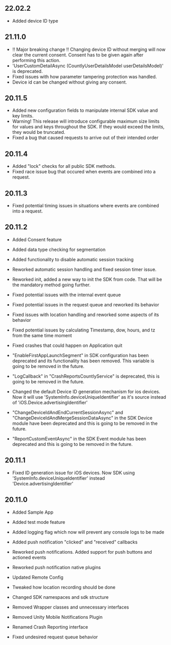## 22.02.2
* Added device ID type

## 21.11.0
* !! Major breaking change !! Changing device ID without merging will now clear the current consent. Consent has to be given again after performing this action.
* 'UserCustomDetailAsync (CountlyUserDetailsModel userDetailsModel)' is deprecated.
* Fixed issues with how parameter tampering protection was handled.
* Device id can be changed without giving any consent.

## 20.11.5
* Added new configuration fields to manipulate internal SDK value and key limits.
* Warning! This release will introduce configurable maximum size limits for values and keys throughout the SDK. If they would exceed the limits, they would be truncated.
* Fixed a bug that caused requests to arrive out of their intended order

## 20.11.4
* Added "lock" checks for all public SDK methods.
* Fixed race issue bug that occured when events are combined into a request.

## 20.11.3
* Fixed potential timing issues in situations where events are combined into a request.

## 20.11.2
* Added Consent feature
* Added data type checking for segmentation
* Added functionality to disable automatic session tracking

* Reworked automatic session handling and fixed session timer issue.
* Reworked init, added a new way to init the SDK from code. That will be the mandatory method going further.

* Fixed potential issues with the internal event queue
* Fixed potential issues in the request queue and reworked its behavior
* Fixed issues with location handling and reworked some aspects of its behavior
* Fixed potential issues by calculating Timestamp, dow, hours, and tz from the same time moment
* Fixed crashes that could happen on Application quit

* "EnableFirstAppLaunchSegment" in SDK configuration has been deprecated and its functionality has been removed. This variable is going to be removed in the future.
* "LogCallback" in "CrashReportsCountlyService" is deprecated, this is going to be removed in the future.
* Changed the default Device ID generation mechanism for ios devices. Now it will use 'SystemInfo.deviceUniqueIdentifier' as it's source instead of 'iOS.Device.advertisingIdentifier'
* "ChangeDeviceIdAndEndCurrentSessionAsync" and "ChangeDeviceIdAndMergeSessionDataAsync" in the SDK Device module have been deprecated and this is going to be removed in the future.
* "ReportCustomEventAsync" in the SDK Event module has been deprecated and this is going to be removed in the future.

## 20.11.1
* Fixed ID generation issue for iOS devices. Now SDK using 'SystemInfo.deviceUniqueIdentifier' instead 'Device.advertisingIdentifier'

## 20.11.0
* Added Sample App
* Added test mode feature 
* Added logging flag which now will prevent any console logs to be made
* Added push notification "clicked" and "received" callbacks

* Reworked push notifications. Added support for push buttons and actioned events
* Reworked push notification native plugins

* Updated Remote Config
* Tweaked how location recording should be done
* Changed SDK namespaces and sdk structure

* Removed Wrapper classes and unnecessary interfaces
* Removed Unity Mobile Notifications Plugin
* Renamed Crash Reporting interface 

* Fixed undesired request queue behavior
